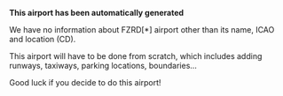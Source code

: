 **This airport has been automatically generated**

We have no information about FZRD[*] airport other than its name, ICAO and location (CD).

This airport will have to be done from scratch, which includes adding runways, taxiways, parking locations, boundaries...

Good luck if you decide to do this airport!